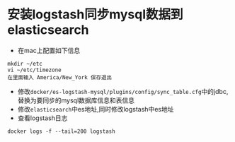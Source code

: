 # 安装logstash同步mysql数据到elasticsearch
* 在mac上配置如下信息
~~~
mkdir ~/etc
vi ~/etc/timezone
在里面输入 America/New_York 保存退出
~~~
* 修改`docker/es-logstash-mysql/plugins/config/sync_table.cfg`中的jdbc,替换为要同步的mysql数据库信息和表信息
* 修改`elasticsearch`中es地址,同时修改logstash中es地址
* 查看logstash日志
~~~
docker logs -f --tail=200 logstash
~~~